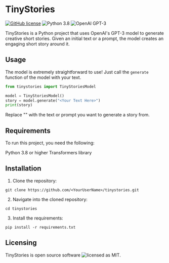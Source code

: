 # TinyStories
[![GitHub license](https://img.shields.io/github/license/Naereen/StrapDown.js.svg)](https://github.com/Naereen/StrapDown.js/blob/master/LICENSE)
![Python 3.8](https://img.shields.io/badge/python-3.8-blue.svg)
![OpenAI GPT-3](https://img.shields.io/badge/OpenAI-GPT--3-red.svg)

TinyStories is a Python project that uses OpenAI's GPT-3 model to generate creative short stories. Given an initial text or a prompt, the model creates an engaging short story around it.

## Usage

The model is extremely straightforward to use! Just call the `generate` function of the model with your text.

```python
from tinystories import TinyStoriesModel

model = TinyStoriesModel()
story = model.generate("<Your Text Here>")
print(story)
```
Replace "<Your Text Here>" with the text or prompt you want to generate a story from.

## Requirements
To run this project, you need the following:

Python 3.8 or higher
Transformers library

## Installation

1. Clone the repository:
```
git clone https://github.com/<YourUserName>/tinystories.git
```

2. Navigate into the cloned repository:
```
cd tinystories
```

3. Install the requirements:
```
pip install -r requirements.txt
```

## Licensing
TinyStories is open source software ![licensed as MIT]().